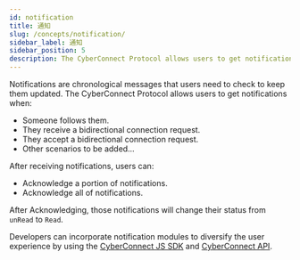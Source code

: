 ```yaml
---
id: notification
title: 通知
slug: /concepts/notification/
sidebar_label: 通知
sidebar_position: 5
description: The CyberConnect Protocol allows users to get notifications in time.
---
```


Notifications are chronological messages that users need to check to keep them updated. The CyberConnect Protocol allows users to get notifications when:

<ul>
    <li>Someone follows them.</li>
    <li>They receive a bidirectional connection request.</li>
    <li>They accept a bidirectional connection request.</li>
    <li>Other scenarios to be added…</li>
</ul>

After receiving notifications, users can:

<ul>
    <li>Acknowledge a portion of notifications.</li>
    <li>Acknowledge all of notifications.</li>
</ul>

After Acknowledging, those notifications will change their status from `unRead` to `Read`.

Developers can incorporate notification modules to diversify the user experience by using the [CyberConnect JS SDK](/cyberconnect-sdk/connect-with-js-sdk/) and [CyberConnect API](/cyberconnect-api/graphql-api/identity/#retrieve-notifications).
